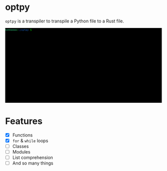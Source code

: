 # optpy
`optpy` is a transpiler to transpile a Python file to a Rust file.

![screenshot](./screenshot.gif)

# Features
- [x] Functions
- [x] `for` & `while` loops
- [ ] Classes
- [ ] Modules
- [ ] List comprehension
- [ ] And so many things
